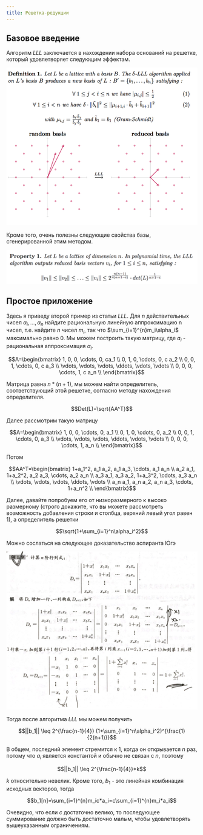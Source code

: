 ```yaml
---
title: Решетка-редукции
---
```


## Базовое введение

Алгоритм $LLL$ заключается в нахождении набора оснований на решетке, который удовлетворяет следующим эффектам.

![lll-def](../../../assets/img/asymmetric/lll-def.png)

Кроме того, очень полезны следующие свойства базы, сгенерированной этим методом.

![lll-property](../../../assets/img/asymmetric/lll-property.png)

## Простое приложение

Здесь я приведу второй пример из статьи $LLL$. Для $n$ действительных чисел $\alpha_i, \ldots, \alpha_n$ найдите
рациональную линейную аппроксимацию n чисел, т.е. найдите $n$ чисел $m_i$, так что $\sum_{i=1}^{n}m_i\alpha_i$
максимально равно 0. Мы можем построить такую матрицу, где $a_i$ - рациональная аппроксимация $\alpha_i$.

$$A=\begin{bmatrix} 1, 0, 0, \cdots, 0, ca_1 \\ 0, 1, 0, \cdots, 0, c a_2 \\ 0, 0, 1, \cdots, 0, c a_3 \\ \vdots, \vdots, \vdots, \ddots, \vdots, \vdots \\ 0, 0, 0, \cdots, 1, c a_n \\ \end{bmatrix}$$

Матрица равна $n*(n + 1)$, мы можем найти определитель, соответствующий этой решетке, согласно методу нахождения
определителя.

$$Det(L)=\sqrt{AA^T}$$

Далее рассмотрим такую матрицу

$$A=\begin{bmatrix} 1, 0, 0, \cdots, 0, a_1 \\ 0, 1, 0, \cdots, 0, a_2 \\ 0, 0, 1, \cdots, 0, a_3 \\ \vdots, \vdots, \vdots, \ddots, \vdots, \vdots \\ 0, 0, 0, \cdots, 1, a_n \\ \end{bmatrix}$$

Потом

$$AA^T=\begin{bmatrix} 1+a_1^2, a_1 a_2, a_1 a_3, \cdots, a_1 a_n \\ a_2 a_1, 1+a_2^2, a_2 a_3, \cdots, a_2 a_n \\ a_3 a_1, a_3 a_2, 1+a_3^2, \cdots, a_3 a_n \\ \vdots, \vdots, \vdots, \ddots, \vdots \\ a_n a_1, a_n a_2, a_n a_3, \cdots, 1+a_n^2 \\ \end{bmatrix}$$

Далее, давайте попробуем его от низкоразмерного к высоко размерному (строго докажите, что вы можете рассмотреть
возможность добавления строки и столбца, верхний левый угол равен 1), а определитель решетки

$$\sqrt{1+\sum_{i=1}^n\alpha_i^2}$$

Можно сослаться на следующее доказательство аспиранта Югэ

![lll-application2](../../../assets/img/asymmetric/lll-application2.png)

Тогда после алгоритма $LLL$ мы можем получить

$$||b_1|| \leq 2^{\frac{n-1}{4}} (1+\sum_{i=1}^n\alpha_i^2)^{\frac{1}{2(n+1)}}$$

В общем, последний элемент стремится к 1, когда он открывается $n$ раз, потому что $a_i$ является константой и обычно не
связан с $n$, поэтому

$$||b_1|| \leq 2^{\frac{n-1}{4}}*k$$

$k$ относительно невелик. Кроме того, $b_1$ - это линейная комбинация исходных векторов, тогда

$$b_1[n]=\sum_{i=1}^{n}m_ic*a_i=c\sum_{i=1}^{n}m_i*a_i$$

Очевидно, что если $с$ достаточно велико, то последующее суммирование должно быть достаточно малым, чтобы удовлетворять
вышеуказанным ограничениям.